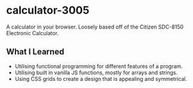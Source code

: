 # calculator-3005
A calculator in your browser. Loosely based off of the Citizen SDC-8150 Electronic Calculator.

## What I Learned
* Utilising functional programming for different features of a program.
* Utilising built in vanilla JS functions, mostly for arrays and strings.
* Using CSS grids to create a design that is appealing and symmetrical.

